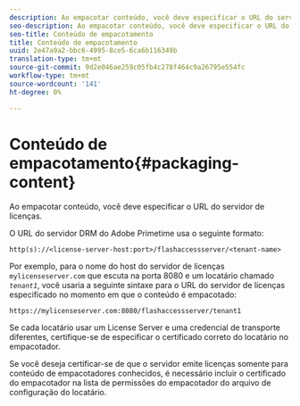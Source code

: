 ```yaml
---
description: Ao empacotar conteúdo, você deve especificar o URL do servidor de licenças.
seo-description: Ao empacotar conteúdo, você deve especificar o URL do servidor de licenças.
seo-title: Conteúdo de empacotamento
title: Conteúdo de empacotamento
uuid: 2e47a9a2-bbc6-4995-8ce5-6ca6b116349b
translation-type: tm+mt
source-git-commit: 9d2e046ae259c05fb4c278f464c9a26795e554fc
workflow-type: tm+mt
source-wordcount: '141'
ht-degree: 0%

---
```



# Conteúdo de empacotamento{#packaging-content}

Ao empacotar conteúdo, você deve especificar o URL do servidor de licenças.

O URL do servidor DRM do Adobe Primetime usa o seguinte formato:

```
http(s)://<license-server-host:port>/flashaccessserver/<tenant-name>
```

Por exemplo, para o nome do host do servidor de licenças `mylicenseserver.com` que escuta na porta 8080 e um locatário chamado *`tenant1`*, você usaria a seguinte sintaxe para o URL do servidor de licenças especificado no momento em que o conteúdo é empacotado:

```
https://mylicenseserver.com:8080/flashaccessserver/tenant1
```

Se cada locatário usar um License Server e uma credencial de transporte diferentes, certifique-se de especificar o certificado correto do locatário no empacotador.

Se você deseja certificar-se de que o servidor emite licenças somente para conteúdo de empacotadores conhecidos, é necessário incluir o certificado do empacotador na lista de permissões do empacotador do arquivo de configuração do locatário.
